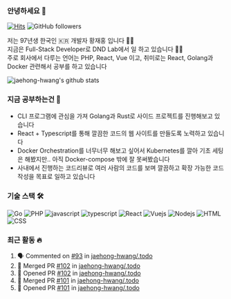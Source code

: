 ### 안녕하세요 👋
[![Hits](https://hits.seeyoufarm.com/api/count/incr/badge.svg?url=https%3A%2F%2Fgithub.com%2Fjaehong-hwang%2Fhit-counter&count_bg=%2379C83D&title_bg=%23555555&icon=&icon_color=%23E7E7E7&title=hits&edge_flat=false)](https://hits.seeyoufarm.com)
![GitHub followers](https://img.shields.io/github/followers/jaehong-hwang)

저는 97년생 한국인 🇰🇷 개발자 황재홍 입니다 🙇‍♂️  
지금은 Full-Stack Developer로 DND Lab에서 일 하고 있습니다 👨‍💻  
주로 회사에서 다루는 언어는 PHP, React, Vue 이고, 취미로는 React, Golang과 Docker 관련해서 공부를 하고 있습니다

![jaehong-hwang's github stats](https://github-readme-stats.vercel.app/api?username=jaehong-hwang&show_icons=true)

### 지금 공부하는건 📖

- CLI 프로그램에 관심을 가져 Golang과 Rust로 사이드 프로젝트를 진행해보고 있습니다
- React + Typescript를 통해 깔끔한 코드의 웹 사이트를 만들도록 노력하고 있습니다
- Docker Orchestration를 너무너무 해보고 싶어서 Kubernetes를 깔아 기초 세팅은 해봤지만.. 아직 Docker-compose 밖에 잘 못써봤습니다
- 사내에서 진행하는 코드리뷰로 여러 사람의 코드를 보며 깔끔하고 확장 가능한 코드 작성을 목표로 일하고 있습니다

### 기술 스택 🛠
![Go](https://img.shields.io/badge/Go-947)
![PHP](https://img.shields.io/badge/PHP-333)
![javascript](https://img.shields.io/badge/Javascript-333)
![typescript](https://img.shields.io/badge/Typescript-333)
![React](https://img.shields.io/badge/React-4fc08d)
![Vuejs](https://img.shields.io/badge/Vuejs-4fc08d)
![Nodejs](https://img.shields.io/badge/Nodejs-43853d)
![HTML](https://img.shields.io/badge/HTML-23857f)
![CSS](https://img.shields.io/badge/CSS-23857f)

### 최근 활동 🔥

<!--START_SECTION:activity-->
1. 🗣 Commented on [#93](https://github.com/jaehong-hwang/.todo/issues/93) in [jaehong-hwang/.todo](https://github.com/jaehong-hwang/.todo)
2. 🎉 Merged PR [#102](https://github.com/jaehong-hwang/.todo/pull/102) in [jaehong-hwang/.todo](https://github.com/jaehong-hwang/.todo)
3. 💪 Opened PR [#102](https://github.com/jaehong-hwang/.todo/pull/102) in [jaehong-hwang/.todo](https://github.com/jaehong-hwang/.todo)
4. 🎉 Merged PR [#101](https://github.com/jaehong-hwang/.todo/pull/101) in [jaehong-hwang/.todo](https://github.com/jaehong-hwang/.todo)
5. 💪 Opened PR [#101](https://github.com/jaehong-hwang/.todo/pull/101) in [jaehong-hwang/.todo](https://github.com/jaehong-hwang/.todo)
<!--END_SECTION:activity-->
